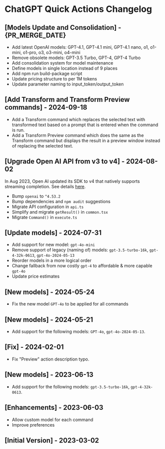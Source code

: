 # ChatGPT Quick Actions Changelog

## [Models Update and Consolidation] - {PR_MERGE_DATE}

- Add latest OpenAI models: GPT-4.1, GPT-4.1 mini, GPT-4.1 nano, o1, o1-mini, o1-pro, o3, o3-mini, o4-mini
- Remove obsolete models: GPT-3.5 Turbo, GPT-4, GPT-4 Turbo
- Add consolidation system for model maintenance
- Define models in single location instead of 9 places
- Add npm run build-package script
- Update pricing structure to per 1M tokens
- Update parameter naming to input_token/output_token

## [Add Transform and Transform Preview commands] - 2024-09-18

- Add a Transform command which replaces the selected text with transformed text based on a prompt that is entered when the command is run.
- Add a Transform Preview command which does the same as the Transform command but displays the result in a preview window instead of replacing the selected text.

## [Upgrade Open AI API from v3 to v4] - 2024-08-02

In Aug 2023, Open AI updated its SDK to v4 that natively supports streaming completion.
See details [here](https://github.com/openai/openai-node/discussions/217).

- Bump `openai` to `^4.53.2`
- Bump dependencies and `npm audit` suggestions
- Migrate API configuration in `api.ts`
- Simplify and migrate `getResult()` in `common.tsx`
- Migrate `Command()` in `execute.ts`

## [Update models] - 2024-07-31

- Add support for new model: `gpt-4o-mini`
- Remove support of legacy (naming of) models: `gpt-3.5-turbo-16k`, `gpt-4-32k-0613`, `gpt-4o-2024-05-13`
- Reorder models in a more logical order
- Change fallback from now costly `gpt-4` to affordable & more capable `gpt-4o`
- Update price estimates

## [New models] - 2024-05-24

- Fix the new model `GPT-4o` to be applied for all commands

## [New models] - 2024-05-21

- Add support for the following models: `GPT-4o`, `gpt-4o-2024-05-13`.

## [Fix] - 2024-02-01

- Fix "Preview" action description typo.

## [New models] - 2023-06-13

- Add support for the following models: `gpt-3.5-turbo-16k`, `gpt-4-32k-0613`.

## [Enhancements] - 2023-06-03

- Allow custom model for each command
- Improve preferences

## [Initial Version] - 2023-03-02
